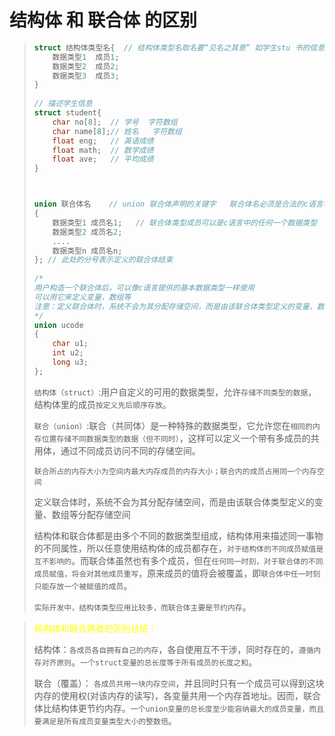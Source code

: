 # 结构体 和 联合体 的区别

>
> ```c++
> struct 结构体类型名{  // 结构体类型名取名要“见名之其意” 如学生stu 书的信息bookcard
>     数据类型1  成员1;
>     数据类型2  成员2;
>     数据类型3  成员3;
> }
>  
> // 描述学生信息
> struct student{
>     char no[8];  // 学号  字符数组
>     char name[8];// 姓名   字符数组
>     float eng;   // 英语成绩
>     float math;  // 数学成绩
>     float ave;   // 平均成绩
> }
> 
> 
> 
> union 联合体名    // union 联合体声明的关键字   联合体名必须是合法的c语言标识符
> {
>     数据类型1 成员名1;   // 联合体类型成员可以是c语言中的任何一个数据类型
>     数据类型2 成员名2;
>     ....
>     数据类型n 成员名n; 
> }; // 此处的分号表示定义的联合体结束
>  
> /*
> 用户构造一个联合体后，可以像c语言提供的基本数据类型一样使用
> 可以用它来定义变量，数组等
> 注意：定义联合体时，系统不会为其分配存储空间，而是由该联合体类型定义的变量、数组等分配存储空间
> */
> union ucode
> {
>     char u1;
>     int u2;
>     long u3;
> };
> ```
> 
> `结构体（struct）`:用户自定义的可用的数据类型，允许`存储不同类型的数据`，结构体里的成员`按定义先后顺序存放`。
>
> `联合（union）`:联合（共同体）是一种特殊的数据类型，它允许您在`相同的内存位置存储不同数据类型的数据（但不同时）`，这样可以定义一个带有多成员的共用体，通过不同成员访问不同的存储空间。
>
> `联合所占的内存大小为空间内最大内存成员的内存大小；联合内的成员占用同一个内存空间`
>
> 
> 定义联合体时，系统不会为其分配存储空间，而是由该联合体类型定义的变量、数组等分配存储空间
>
> 结构体和联合体都是由多个不同的数据类型组成，结构体用来描述同一事物的不同属性，所以任意使用结构体的成员都存在，`对于结构体的不同成员赋值是互不影响的`。而联合体虽然也有多个成员，但在`任何同一时刻，对于联合体的不同成员赋值，将会对其他成员重写`，原来成员的值将会被覆盖，即`联合体中任一时刻只能存放一个被赋值的成员`。
> 
> `实际开发中，结构体类型应用比较多，而联合体主要是节约内存`。
> 
>
> 
>
> 




>
> <font color="yellow">结构体和联合两者的区别总结：</font>
>
> 结构体：`各成员各自拥有自己的内存`，各自使用互不干涉，同时存在的，`遵循内存对齐原则`。`一个struct变量的总长度等于所有成员的长度之和`。
> 
> 联合（覆盖）： `各成员共用一块内存空间`，并且同时只有一个成员可以得到这块内存的使用权(对该内存的读写)，各变量共用一个内存首地址。因而，联合体比结构体更节约内存。`一个union变量的总长度至少能容纳最大的成员变量，而且要满足是所有成员变量类型大小的整数倍`。
>
> 




























